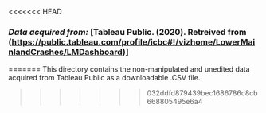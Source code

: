 <<<<<<< HEAD
### *Data acquired from:* [Tableau Public. (2020). Retreived from (https://public.tableau.com/profile/icbc#!/vizhome/LowerMainlandCrashes/LMDashboard)]

=======
This directory contains the non-manipulated and unedited data acquired from Tableau Public as a downloadable .CSV file.
>>>>>>> 032ddfd879439bec1686786c8cb668805495e6a4

